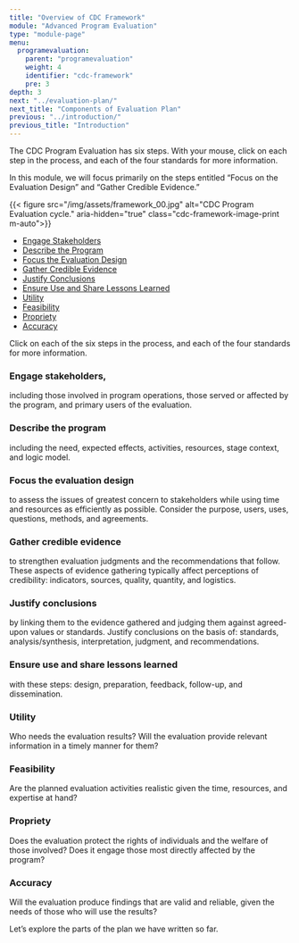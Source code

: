 ```yaml
---
title: "Overview of CDC Framework"
module: "Advanced Program Evaluation"
type: "module-page"
menu:
  programevaluation:
    parent: "programevaluation"
    weight: 4
    identifier: "cdc-framework"
    pre: 3
depth: 3
next: "../evaluation-plan/"
next_title: "Components of Evaluation Plan"
previous: "../introduction/"
previous_title: "Introduction"
---
```


The CDC Program Evaluation has six steps. With your mouse, click on each step in the process, and each of the four standards for more information. 

In this module, we will focus primarily on the steps entitled “Focus on the Evaluation Design” and “Gather Credible Evidence.”

{{< figure src="/img/assets/framework_00.jpg" alt="CDC Program Evaluation cycle." aria-hidden="true" class="cdc-framework-image-print m-auto">}}

<div class="d-md-flex flex-row mx-auto mx-md-none mb-3 cdc-framework-imagemap">
<div class="cdc-framework-image">
    <ul class="nav cdc-items" role="tablist">
        <li id="step-1">
        <a class="" id="stakeholders-tab" data-toggle="tab" href="#stakeholders" role="tab" aria-controls="stakeholders" aria-selected="false">Engage Stakeholders</a>
        </li>
        <li id="step-2">
        <a class="" id="program-tab" data-toggle="tab" href="#program" role="tab" aria-controls="program" aria-selected="false">Describe the Program</a>
        </li>
        <li id="step-3">
        <a class="" id="evaluation-tab" data-toggle="tab" href="#evaluation" role="tab" aria-controls="evaluation" aria-selected="false">Focus the Evaluation Design</a>
        </li>
        <li id="step-4">
        <a class="" id="evidence-tab" data-toggle="tab" href="#evidence" role="tab" aria-controls="evidence" aria-selected="false">Gather Credible Evidence</a>
        </li>
        <li id="step-5">
        <a class="" id="conclusion-tab" data-toggle="tab" href="#conclusion" role="tab" aria-controls="conclusion" aria-selected="false">Justify Conclusions</a>
        </li>
        <li id="step-6">
        <a class="" id="lessons-tab" data-toggle="tab" href="#lessons" role="tab" aria-controls="lessons" aria-selected="false">Ensure Use and Share Lessons Learned</a>
        </li>
        <li id="standard-1">
        <a class="" id="utility-tab" data-toggle="tab" href="#utility" role="tab" aria-controls="utility" aria-selected="true">Utility</a>
        </li>
        <li id="standard-2">
        <a class="" id="feasibility-tab" data-toggle="tab" href="#feasibility" role="tab" aria-controls="feasibility" aria-selected="true">Feasibility</a>
        </li>
        <li id="standard-3">
        <a class="" id="propriety-tab" data-toggle="tab" href="#propriety" role="tab" aria-controls="propriety" aria-selected="true">Propriety</a>
        </li>
        <li id="standard-4">
        <a class="" id="accuracy-tab" data-toggle="tab" href="#accuracy" role="tab" aria-controls="accuracy" aria-selected="true">Accuracy</a>
        </li>
    </ul>
</div>
<div class="cdc-framework-content">
    <div class="tab-content">
        <div class="tab-pane show active" id="starter">
            <p class="text-secondary">Click on each of the six steps in the process, and each of the four standards for more information.</p>
        </div>
        <div class="tab-pane" id="stakeholders" role="tabpanel" aria-labelledby="stakeholders-tab">
            <h3>Engage stakeholders,</h3>
            <p>including those involved in program operations, those served or affected by the program, and primary users of the evaluation.</p>
        </div>
        <div class="tab-pane" id="program" role="tabpanel" aria-labelledby="program-tab">
            <h3>Describe the program</h3>
            <p>including the need, expected effects, activities, resources, stage context, and logic model.</p>
        </div>
        <div class="tab-pane" id="evaluation" role="tabpanel" aria-labelledby="evaluation-tab">
            <h3>Focus the evaluation design</h3>
            <p>to assess the issues of greatest concern to stakeholders while using time and resources as efficiently as possible. Consider the purpose, users, uses, questions, methods, and agreements.</p>
        </div>
        <div class="tab-pane" id="evidence" role="tabpanel" aria-labelledby="evidence-tab">
            <h3>Gather credible evidence</h3>
            <p>to strengthen evaluation judgments and the recommendations that follow. These aspects of evidence gathering typically affect perceptions of credibility: indicators, sources, quality, quantity, and logistics.</p>
        </div>
        <div class="tab-pane" id="conclusion" role="tabpanel" aria-labelledby="conclusion-tab">
            <h3>Justify conclusions</h3>
            <p>by linking them to the evidence gathered and judging them against agreed-upon values or standards. Justify conclusions on the basis of: standards, analysis/synthesis, interpretation, judgment, and recommendations.</p>
        </div>
        <div class="tab-pane" id="lessons" role="tabpanel" aria-labelledby="lessons-tab">
            <h3>Ensure use and share lessons learned</h3>
            <p>with these steps: design, preparation, feedback, follow-up, and dissemination.</p>
        </div>
        <div class="tab-pane" id="utility" role="tabpanel" aria-labelledby="utility-tab">
            <h3 class="d-block">Utility</h3>
            <p class="d-block">Who needs the evaluation results? Will the evaluation provide relevant information in a timely manner for them?</p>
        </div>
        <div class="tab-pane" id="feasibility" role="tabpanel" aria-labelledby="feasibility-tab">
            <h3 class="d-block">Feasibility</h3>
            <p class="d-block">Are the planned evaluation activities realistic given the time, resources, and expertise at hand?</p>
        </div>
        <div class="tab-pane" id="propriety" role="tabpanel" aria-labelledby="propriety-tab">
            <h3 class="d-block">Propriety</h3>
            <p class="d-block">Does the evaluation protect the rights of individuals and the welfare of those involved? Does it engage those most directly affected by the program?</p>
        </div>
        <div class="tab-pane" id="accuracy" role="tabpanel" aria-labelledby="accuracy-tab">
            <h3 class="d-block">Accuracy</h3>
            <p class="d-block">Will the evaluation produce findings that are valid and reliable, given the needs of those who will use the results?</p>
        </div>
    </div>
</div>
</div>

Let’s explore the parts of the plan we have written so far.

